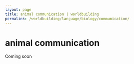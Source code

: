 ```yaml
---
layout: page
title: animal communication | worldbuilding
permalink: /worldbuilding/language/biology/communication/
---
```


# animal communication

Coming soon
